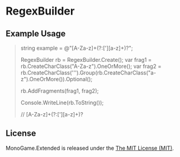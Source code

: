 # RegexBuilder

## Example Usage

> string example =  @"[A-Za-z]+(?:['][a-z]+)?";
> 
> RegexBuilder rb = RegexBuilder.Create();
> var frag1 = rb.CreateCharClass("A-Za-z").OneOrMore();
> var frag2 = rb.CreateCharClass('\'').Group(rb.CreateCharClass("a-z").OneOrMore()).Optional();
>
> rb.AddFragments(frag1, frag2);
>
> Console.WriteLine(rb.ToString());
>
> // [A-Za-z]+(?:['][a-z]+)?

## License

MonoGame.Extended is released under the [The MIT License (MIT)](https://github.com/craftworkgames/MonoGame.Extended/blob/master/LICENSE).
